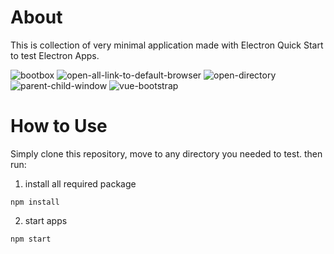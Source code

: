 # About
This is collection of very minimal application made with Electron Quick Start to test Electron Apps.

![bootbox](https://github.com/dhanyn10/electron-example/workflows/bootbox/badge.svg)
![open-all-link-to-default-browser](https://github.com/dhanyn10/electron-example/workflows/open-all-link-to-default-browser/badge.svg)
![open-directory](https://github.com/dhanyn10/electron-example/workflows/open-directory/badge.svg)
![parent-child-window](https://github.com/dhanyn10/electron-example/workflows/parent-child-window/badge.svg)
![vue-bootstrap](https://github.com/dhanyn10/electron-example/workflows/vue-bootstrap/badge.svg)
  
# How to Use
Simply clone this repository, move to any directory you needed to test. then run:  
1. install all required package
```
npm install
```
2. start apps
```
npm start
```
